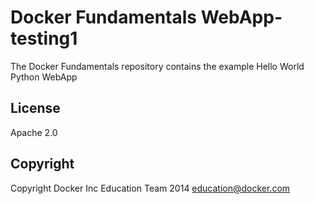 Docker Fundamentals WebApp-testing1
==========================

The Docker Fundamentals repository contains the example Hello World Python WebApp

## License

Apache 2.0

## Copyright

Copyright Docker Inc Education Team 2014 <education@docker.com>
